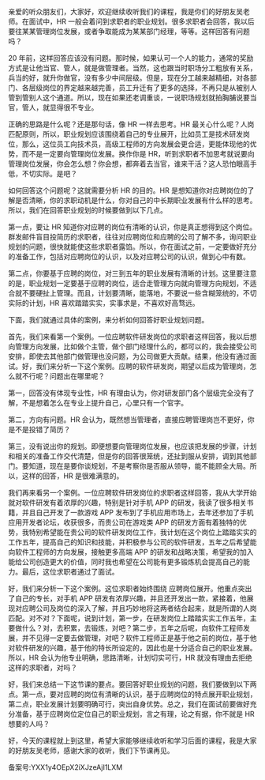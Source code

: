 亲爱的听众朋友们，大家好，欢迎继续收听我们的课程，我是你们的好朋友吴老师。在面试中，HR 一般会着问到求职者的职业规划。很多求职者会回答，我以后要往某某管理岗位发展，或者争取能成为某某部门经理，等等。这样回答有问题吗？

20 年前，这样回答应该没有问题。那时候，如果认可一个人的能力，通常的奖励方式是让他当官、管人，就是做管理者。当然，这也跟当时职场分工粗放有关系，兵当的好，就升你做官，没有多少中间层级。但是，现在分工越来越精细，对各部门、各层级岗位的界定越来越完善，员工升迁有了更多的选择，不再只是从被别人管到管别人这个通道。所以，现在如果还老调重谈，一说职场规划就拍胸脯说要当官，管人，就显得很不专业。

正确的思路是什么呢？还是那句话，像 HR 一样去思考。HR 最关心什么呢？人岗匹配原则，所以，职业规划应该围绕着自己的专业展开，比如员工是技术研发岗位，那么，这位员工向技术员，高级工程师的方向发展会更合适，更能体现他的优势，而不是一定要向管理岗位发展。换作你是 HR，听到求职者不加思考就说要向管理岗位发展，你会怎么想？你会想，都奔着去当官，谁来干活？这人恐怕眼高手低，不切实际。是吧？

如何回答这个问题呢？这就需要分析 HR 的目的。HR 是想知道你对应聘岗位的了解是否清晰，你的求职动机是什么，你对自己的中长期职业发展有什么样的思考。所以，我们在回答职业规划的时候要做到以下几点。

第一点，要让 HR 知道你对应聘的岗位有清晰的认识，你是真正想得到这个岗位。群发邮件盲目投简历的求职者，往往对应聘岗位和应聘的公司了解不多，询问职业规划的问题，很快就能使这些求职者露馅。所以，你在面试之前，一定要做好充分的准备工作，包括对应聘岗位的认识，以及对应聘公司的认识，做到心中有数。

第二点，你要基于应聘的岗位，对三到五年的职业发展有清晰的计划。这里要注意的是，职业规划一定要基于应聘的岗位，适合走管理方向就向管理方向规划，不适合就不要硬扯上管理。而且，计划要清晰，能落地，不要说一些含糊笼统的，不切实际的计划，HR 喜欢踏踏实实，实事求是，不喜欢好高骛远。

下面，我们就通过具体的案例，来分析如何回答好职业规划问题。

首先，我们来看第一个案例。一位应聘软件研发岗位的求职者这样回答，我以后想向管理方向发展，比如做个主管，做个部门经理什么的，都可以的，我会接受公司安排，即使去其他部门做管理也没问题，为公司做更大贡献。结果，他没有通过面试。好，我们来分析一下这个案例。应聘的软件研发岗，期望以后成为管理岗，怎么就不行呢？问题出在哪里呢？

第一，回答没有体现专业性，HR 有理由认为，你对研发部门各个层级完全没有了解，不是想着怎么在专业上提升自己，心里只有一个官字。

第二，方向有问题。HR 会认为，既然想当管理者，直接应聘管理岗岂不更好，你是不是投错了简历？

第三，没有说出你的规划。即便想要向管理岗位发展，也应该把发展的步骤，计划和相关的准备工作交代清楚，但是你的回答很笼统，还扯到服从安排，调到其他部门。要知道，现在是要你谈规划，不是考察你是否服从领导，能不能顾全大局。所以，这样的回答，HR 是很难满意的。

我们再来看另一个案例。一位应聘软件研发岗位的求职者这样回答，我从大学开始就对软件研发有着浓厚的兴趣，特别是针对手机 APP 的研发，我读了很多相关书籍，并且自己开发了一款游戏 APP 发布到了手机应用市场上，去年还参加了手机应用开发者论坛，收获很多，而贵公司在游戏类 APP 的研发方面有着独特的优势，我特别希望能在贵公司的软件研发岗位工作，我计划在这个岗位上踏踏实实的工作五年，提高自己的知识和技能，并积极参与公司的软件研发，五年之后希望能向软件工程师的方向发展，接触更多高端 APP 的研发和战略决策，希望我的加入能给公司创造更大的价值，同时我也希望在公司能有更多锻炼机会提高自己的能力。最后，这位求职者通过了面试。

好，我们来分析一下这个案例。这位求职者始终围绕 应聘岗位展开。他重点突出了自己的专长，对手机 APP 研发有浓厚兴趣，并且还开发出一款，紧接着，他展现对应聘公司及岗位的深入了解，并且巧妙地将这两者结合起来，就是所谓的人岗匹配。对不对？下面呢，说到计划，第一步，在研发岗位上踏踏实实工作五年，主要做什么？对，去积累，去锻炼，对吧？第二步，五年之后呢，向软件工程师发展，并不见得一定要去做管理，对吧？软件工程师正是基于他之前的岗位，基于他对软件研发的兴趣，基于他的特长所设定的，因此也是十分适合自己的职业发展。所以，HR 会认为他专业明确，思路清晰，计划切实可行，HR 就没有理由去拒绝这样的求职者，对吗？

好，我们来总结一下这节课的要点。要回答好职业规划的问题，我们要做到以下两点。第一点，要对应聘的岗位有清晰的认识，基于应聘岗位的特点展开职业规划，第二点，职业发展计划要明确可行，突出自身优势。总之，我们在面试前要做好充分准备，基于应聘岗位定位自己的职业规划，言之有理，论之有据，你不就是 HR 想要的人吗？

好，今天的课程就上到这里，希望大家能够继续收听和学习后面的课程，我是大家的好朋友吴老师，感谢大家的收听，我们下节课再见。

备案号:YXX1y4OEpX2iXJzeAjI1LXM